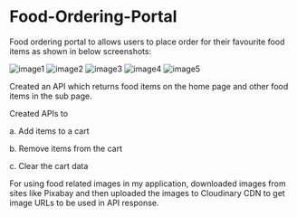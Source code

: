 # Food-Ordering-Portal

Food ordering portal to allows users to place order for their favourite food items as
shown in below screenshots:

![image1](https://user-images.githubusercontent.com/68840592/113093046-c78b7380-920c-11eb-8533-7e4b5df86bda.jpg)
![image2](https://user-images.githubusercontent.com/68840592/113093050-c9553700-920c-11eb-800d-6e8e0287c47c.jpg)
![image3](https://user-images.githubusercontent.com/68840592/113093057-ca866400-920c-11eb-87ec-adb5b66f31f0.jpg)
![image4](https://user-images.githubusercontent.com/68840592/113093059-cc502780-920c-11eb-9235-7d77563d1218.jpg)
![image5](https://user-images.githubusercontent.com/68840592/113093063-cd815480-920c-11eb-8bc9-b0956840f305.jpg)

Created an API which returns food items on the home
page and other food items in the sub page.

Created APIs to

a. Add items to a cart

b. Remove items from the cart

c. Clear the cart data

For using food related images in my application, downloaded images from sites like
Pixabay and then uploaded the images to Cloudinary CDN to get image URLs to be used in
API response.



